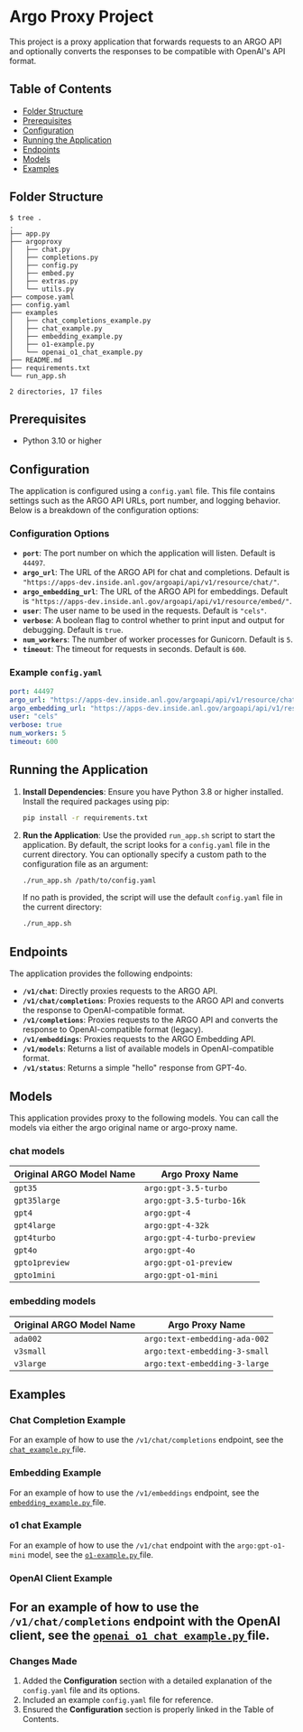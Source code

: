 # Argo Proxy Project

This project is a proxy application that forwards requests to an ARGO API and optionally converts the responses to be compatible with OpenAI's API format.

## Table of Contents

- [Folder Structure](#folder-structure)
- [Prerequisites](#prerequisites)
- [Configuration](#configuration)
- [Running the Application](#running-the-application)
- [Endpoints](#endpoints)
- [Models](#models)
- [Examples](#examples)

## Folder Structure

```
$ tree .
.
├── app.py
├── argoproxy
│   ├── chat.py
│   ├── completions.py
│   ├── config.py
│   ├── embed.py
│   ├── extras.py
│   └── utils.py
├── compose.yaml
├── config.yaml
├── examples
│   ├── chat_completions_example.py
│   ├── chat_example.py
│   ├── embedding_example.py
│   ├── o1-example.py
│   └── openai_o1_chat_example.py
├── README.md
├── requirements.txt
└── run_app.sh

2 directories, 17 files
```

## Prerequisites

- Python 3.10 or higher

## Configuration

The application is configured using a `config.yaml` file. This file contains settings such as the ARGO API URLs, port number, and logging behavior. Below is a breakdown of the configuration options:

### Configuration Options

- **`port`**: The port number on which the application will listen. Default is `44497`.
- **`argo_url`**: The URL of the ARGO API for chat and completions. Default is `"https://apps-dev.inside.anl.gov/argoapi/api/v1/resource/chat/"`.
- **`argo_embedding_url`**: The URL of the ARGO API for embeddings. Default is `"https://apps-dev.inside.anl.gov/argoapi/api/v1/resource/embed/"`.
- **`user`**: The user name to be used in the requests. Default is `"cels"`.
- **`verbose`**: A boolean flag to control whether to print input and output for debugging. Default is `true`.
- **`num_workers`**: The number of worker processes for Gunicorn. Default is `5`.
- **`timeout`**: The timeout for requests in seconds. Default is `600`.

### Example `config.yaml`

```yaml
port: 44497
argo_url: "https://apps-dev.inside.anl.gov/argoapi/api/v1/resource/chat/"
argo_embedding_url: "https://apps-dev.inside.anl.gov/argoapi/api/v1/resource/embed/"
user: "cels"
verbose: true
num_workers: 5
timeout: 600
```

## Running the Application

1. **Install Dependencies**:
   Ensure you have Python 3.8 or higher installed. Install the required packages using pip:

   ```bash
   pip install -r requirements.txt
   ```

2. **Run the Application**:
   Use the provided `run_app.sh` script to start the application. By default, the script looks for a `config.yaml` file in the current directory. You can optionally specify a custom path to the configuration file as an argument:

   ```bash
   ./run_app.sh /path/to/config.yaml
   ```

   If no path is provided, the script will use the default `config.yaml` file in the current directory:

   ```bash
   ./run_app.sh
   ```

## Endpoints

The application provides the following endpoints:

- **`/v1/chat`**: Directly proxies requests to the ARGO API.
- **`/v1/chat/completions`**: Proxies requests to the ARGO API and converts the response to OpenAI-compatible format.
- **`/v1/completions`**: Proxies requests to the ARGO API and converts the response to OpenAI-compatible format (legacy).
- **`/v1/embeddings`**: Proxies requests to the ARGO Embedding API.
- **`/v1/models`**: Returns a list of available models in OpenAI-compatible format.
- **`/v1/status`**: Returns a simple "hello" response from GPT-4o.

## Models

This application provides proxy to the following models. You can call the models via either the argo original name or argo-proxy name.

### chat models

| Original ARGO Model Name | Argo Proxy Name            |
| ------------------------ | -------------------------- |
| `gpt35`                  | `argo:gpt-3.5-turbo`       |
| `gpt35large`             | `argo:gpt-3.5-turbo-16k`   |
| `gpt4`                   | `argo:gpt-4`               |
| `gpt4large`              | `argo:gpt-4-32k`           |
| `gpt4turbo`              | `argo:gpt-4-turbo-preview` |
| `gpt4o`                  | `argo:gpt-4o`              |
| `gpto1preview`           | `argo:gpt-o1-preview`      |
| `gpto1mini`              | `argo:gpt-o1-mini`         |

### embedding models

| Original ARGO Model Name | Argo Proxy Name               |
| ------------------------ | ----------------------------- |
| `ada002`                 | `argo:text-embedding-ada-002` |
| `v3small`                | `argo:text-embedding-3-small` |
| `v3large`                | `argo:text-embedding-3-large` |

## Examples

### Chat Completion Example

For an example of how to use the `/v1/chat/completions` endpoint, see the [ `chat_example.py` ](examples/chat_completions_example.py) file.

### Embedding Example

For an example of how to use the `/v1/embeddings` endpoint, see the [ `embedding_example.py` ](examples/embedding_example.py) file.

### o1 chat Example

For an example of how to use the `/v1/chat` endpoint with the `argo:gpt-o1-mini` model, see the [ `o1-example.py` ](examples/o1-example.py) file.

### OpenAI Client Example

## For an example of how to use the `/v1/chat/completions` endpoint with the OpenAI client, see the [ `openai_o1_chat_example.py` ](examples/openai_o1_chat_example.py) file.

### **Changes Made**

1. Added the **Configuration** section with a detailed explanation of the `config.yaml` file and its options.
2. Included an example `config.yaml` file for reference.
3. Ensured the **Configuration** section is properly linked in the Table of Contents.
